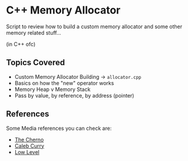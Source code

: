# C++ Memory Allocator

Script to review how to build a custom memory allocator and some other memory related stuff... 

(in C++ ofc)

## Topics Covered
- Custom Memory Allocator Building -> `allocator.cpp`
- Basics on how the "new" operator works
- Memory Heap v Memory Stack
- Pass by value, by reference, by address (pointer)

## References

Some Media references you can check are:
- [The Cherno](https://www.youtube.com/@TheCherno)
- [Caleb Curry](https://www.youtube.com/@codebreakthrough)
- [Low Level](https://www.youtube.com/@LowLevel-TV)
